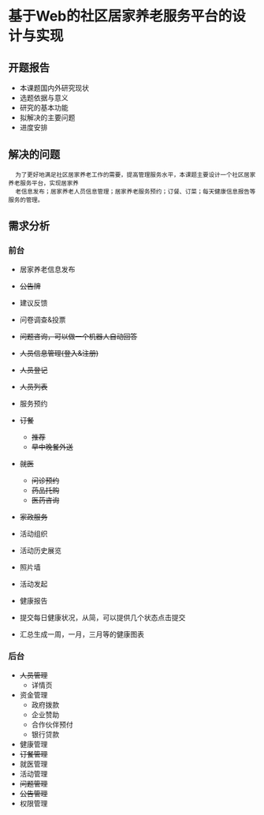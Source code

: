 基于Web的社区居家养老服务平台的设计与实现
=========================================

开题报告
--------
+ 本课题国内外研究现状
+ 选题依据与意义
+ 研究的基本功能
+ 拟解决的主要问题
+ 进度安排

解决的问题
----------
      为了更好地满足社区居家养老工作的需要，提高管理服务水平，本课题主要设计一个社区居家养老服务平台，实现居家养
      老信息发布；居家养老人员信息管理；居家养老服务预约；订餐、订菜；每天健康信息报告等服务的管理。

需求分析
--------
### 前台

+ 居家养老信息发布
 + <del>公告牌</del>
 + 建议反馈
 + 问卷调查&投票
 + <del>问题咨询，可以做一个机器人自动回答</del>

+ <del>人员信息管理(登入&注册)</del>
 + <del>人员登记</del>
 + <del>人员列表</del>

+ 服务预约
 + <del>订餐 </del>
     + <del>推荐</del>
     + <del>早中晚餐外送</del>
 + <del>就医</del>
     + <del>问诊预约</del>
     + <del>药品托购</del>
     + <del>医药咨询</del>
 + <del>家政服务</del>

+ 活动组织
 + 活动历史展览
 + 照片墙
 + 活动发起

+ 健康报告
 + 提交每日健康状况，从简，可以提供几个状态点击提交
 + 汇总生成一周，一月，三月等的健康图表

### 后台
+ <del>人员管理</del>
  + 详情页
+ 资金管理
  + 政府拨款
  + 企业赞助
  + 合作伙伴预付
  + 银行贷款
+ 健康管理
+ <del>订餐管理</del>
+ 就医管理
+ 活动管理
+ <del>问题管理</del>
+ <del>公告管理</del>
+ 权限管理